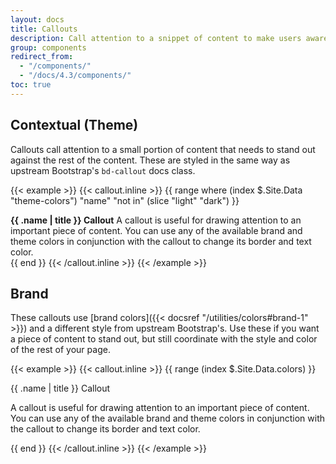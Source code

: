 ```yaml
---
layout: docs
title: Callouts
description: Call attention to a snippet of content to make users aware of something important.
group: components
redirect_from:
  - "/components/"
  - "/docs/4.3/components/"
toc: true
---
```


## Contextual (Theme)

Callouts call attention to a small portion of content that needs to stand out against the rest of the content. These are styled in the same way as upstream Bootstrap's `bd-callout` docs class.

{{< example >}}
{{< callout.inline >}}
{{ range where (index $.Site.Data "theme-colors") "name" "not in" (slice "light" "dark") }}
<div class="bs-callout bs-callout-{{ .name }}">
  <strong>{{ .name | title }} Callout</strong> A callout is useful for drawing attention to an important piece of content. You can use any of the available brand and theme colors in conjunction with the callout to change its border and text color.
</div>
{{ end }}
{{< /callout.inline >}}
{{< /example >}}


## Brand

These callouts use [brand colors]({{< docsref "/utilities/colors#brand-1" >}}) and a different style from upstream Bootstrap's. Use these if you want a piece of content to stand out, but still coordinate with the style and color of the rest of your page.

{{< example >}}
{{< callout.inline >}}
{{ range (index $.Site.Data.colors) }}
<div class="callout callout-{{ .name }}{{ if eq .name "white" }} text-bg-dark{{ end }}">
  <p class="h4">{{ .name | title }} Callout</p>
  <p>A callout is useful for drawing attention to an important piece of content. You can use any of the available brand and theme colors in conjunction with the callout to change its border and text color.</p>
</div>
{{ end }}
{{< /callout.inline >}}
{{< /example >}}
